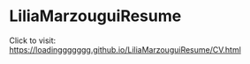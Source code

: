 # LiliaMarzouguiResume
Click to visit: https://loadinggggggg.github.io/LiliaMarzouguiResume/CV.html
